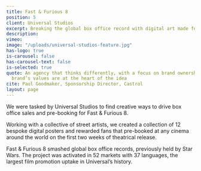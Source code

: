 ```yaml
---
title: Fast & Furious 8
position: 5
client: Universal Studios
excerpt: Breaking the global box office record with digital art made for the fans
description: 
vimeo: 
image: "/uploads/universal-studios-feature.jpg"
has-logo: true
is-carousel: false
has-carousel-text: false
is-selected: true
quote: An agency that thinks differently, with a focus on brand ownership where the
  brand’s values are at the heart of the idea
cite: Paul Goodmaker, Sponsorship Director, Castrol
layout: page
---
```


We were tasked by Universal Studios to find creative ways to drive box office sales and pre-booking for Fast & Furious 8.

Working with a collective of street artists, we created a collection of 12 bespoke digital posters and rewarded fans that pre-booked at any cinema around the world on the first two weeks of theatrical release.

Fast & Furious 8 smashed global box office records, previously held by Star Wars. The project was activated in 52 markets with 37 languages, the largest film promotion uptake in Universal’s history.